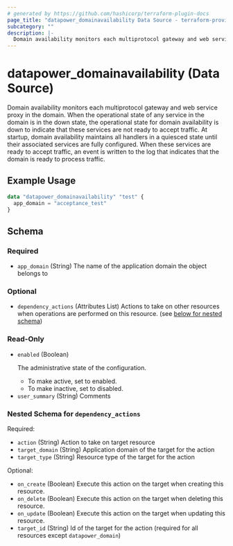 ```yaml
---
# generated by https://github.com/hashicorp/terraform-plugin-docs
page_title: "datapower_domainavailability Data Source - terraform-provider-datapower"
subcategory: ""
description: |-
  Domain availability monitors each multiprotocol gateway and web service proxy in the domain. When the operational state of any service in the domain is in the down state, the operational state for domain availability is down to indicate that these services are not ready to accept traffic. At startup, domain availability maintains all handlers in a quiesced state until their associated services are fully configured. When these services are ready to accept traffic, an event is written to the log that indicates that the domain is ready to process traffic.
---
```


# datapower_domainavailability (Data Source)

Domain availability monitors each multiprotocol gateway and web service proxy in the domain. When the operational state of any service in the domain is in the down state, the operational state for domain availability is down to indicate that these services are not ready to accept traffic. At startup, domain availability maintains all handlers in a quiesced state until their associated services are fully configured. When these services are ready to accept traffic, an event is written to the log that indicates that the domain is ready to process traffic.

## Example Usage

```terraform
data "datapower_domainavailability" "test" {
  app_domain = "acceptance_test"
}
```

<!-- schema generated by tfplugindocs -->
## Schema

### Required

- `app_domain` (String) The name of the application domain the object belongs to

### Optional

- `dependency_actions` (Attributes List) Actions to take on other resources when operations are performed on this resource. (see [below for nested schema](#nestedatt--dependency_actions))

### Read-Only

- `enabled` (Boolean) <p>The administrative state of the configuration.</p><ul><li>To make active, set to enabled.</li><li>To make inactive, set to disabled.</li></ul>
- `user_summary` (String) Comments

<a id="nestedatt--dependency_actions"></a>
### Nested Schema for `dependency_actions`

Required:

- `action` (String) Action to take on target resource
- `target_domain` (String) Application domain of the target for the action
- `target_type` (String) Resource type of the target for the action

Optional:

- `on_create` (Boolean) Execute this action on the target when creating this resource.
- `on_delete` (Boolean) Execute this action on the target when deleting this resource.
- `on_update` (Boolean) Execute this action on the target when updating this resource.
- `target_id` (String) Id of the target for the action (required for all resources except `datapower_domain`)
